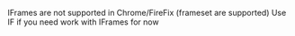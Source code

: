IFrames are not supported in Chrome/FireFix (frameset are supported) Use IF if you need work with IFrames for now